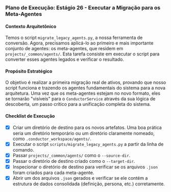 ### Plano de Execução: Estágio 26 - Executar a Migração para os Meta-Agentes

#### Contexto Arquitetônico

Temos o script `migrate_legacy_agents.py`, a nossa ferramenta de conversão. Agora, precisamos aplicá-lo ao primeiro e mais importante conjunto de agentes: os meta-agentes, que residem em `projects/_common/agents/`. Esta tarefa consiste em executar o script para converter esses agentes legados e verificar o resultado.

#### Propósito Estratégico

O objetivo é realizar a primeira migração real de ativos, provando que nosso script funciona e trazendo os agentes fundamentais do sistema para a nova arquitetura. Uma vez que os meta-agentes estejam no novo formato, eles se tornarão "visíveis" para o `ConductorService` através da sua lógica de descoberta, um passo crítico para a unificação completa do sistema.

#### Checklist de Execução

- [x] Criar um diretório de destino para os novos artefatos. Uma boa prática seria um diretório temporário ou um diretório claramente nomeado, como `.conductor_workspace/agents/`.
- [x] Executar o script `scripts/migrate_legacy_agents.py` a partir da linha de comando.
- [x] Passar `projects/_common/agents/` como o `--source-dir`.
- [x] Passar o diretório de destino criado como o `--target-dir`.
- [x] Inspecionar o diretório de destino para verificar se os arquivos `.json` foram criados para cada meta-agente.
- [x] Abrir um dos arquivos `.json` gerados e verificar se ele contém a estrutura de dados consolidada (definição, persona, etc.) corretamente.
